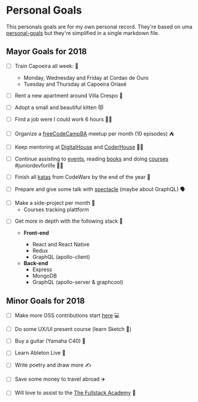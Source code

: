 # Personal Goals

This personals goals are for my own personal record.
They're based on uma [personal-goals](https://github.com/una/personal-goals) but they're simplified in a single markdown file.

## Mayor Goals for 2018

* [ ] Train Capoeira all week: 💪

  * Monday, Wednesday and Friday at Cordao de Ouro
  * Tuesday and Thursday at Capoeira Oriaxé

- [ ] Rent a new apartment around Villa Crespo 🏡

* [ ] Adopt a small and beautiful kitten 😻

- [ ] Find a job were I could work 6 hours 👨‍💻

* [ ] Organize a [freeCodeCampBA](https://freecodecampba.org) meetup per month (10 episodes) ⛺️

- [ ] Keep mentoring at [DigitalHouse](https://www.digitalhouse.com) and [CoderHouse](https://www.coderhouse.com) 👨‍🏫

* [ ] Continue assisting to [events](https://github.com/lndgalante/events-assisted), reading [books](https://github.com/lndgalante/reads) and doing [courses](https://leonardogalante.com/courses/) #juniordevforlife 👨‍🎓

- [ ] Finish all [katas](https://github.com/lndgalante/codewars-katas) from CodeWars by the end of the year 🥋

* [ ] Prepare and give some talk with [spectacle](http://formidable.com/open-source/spectacle) (maybe about GraphQL) 🗣

- [ ] Make a side-project per month 💼
  * Courses tracking plattform

* [ ] Get more in depth with the following stack 🥞

  * **Front-end**

    * React and React Native
    * Redux
    * GraphQL (apollo-client)

  - **Back-end**
    * Express
    * MongoDB
    * GraphQL (apollo-server & graphcool)

## Minor Goals for 2018

* [ ] Make more OSS contributions start [here](https://dev.to/jess/open-source-resources-for-beginners) 💻

- [ ] Do some UX/UI present course (learn Sketch 💎)

* [ ] Buy a guitar (Yamaha C40) 🎸

- [ ] Learn Ableton Live 🎹

* [ ] Write poetry and draw more ✍️

- [ ] Save some money to travel abroad ✈️

* [ ] Will love to assist to the [The Fullstack Academy](https://www.fullstackacademy.com) 🗽
